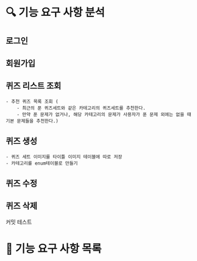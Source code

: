 # 🔍 기능 요구 사항 분석

## 로그인

## 회원가입

## 퀴즈 리스트 조회
    - 추천 퀴즈 목록 조회 (
        - 최근의 푼 퀴즈세트와 같은 카테고리의 퀴즈세트를 추천한다.
        - 만약 푼 문제가 없거나, 해당 카테고리의 문제가 사용자가 푼 문제 외에는 없을 때 기본 문제들을 추천한다.)

## 퀴즈 생성
    - 퀴즈 세트 이미지를 타이틀 이미지 테이블에 따로 저장
    - 카테고리를 enum테이블로 만들기

## 퀴즈 수정

## 퀴즈 삭제

커밋 테스트




# 🚦 기능 요구 사항 목록